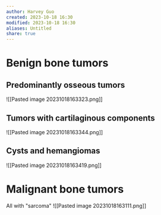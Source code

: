 ```yaml
---
author: Harvey Guo
created: 2023-10-18 16:30
modified: 2023-10-18 16:30
aliases: Untitled
share: true
---
```

# Benign bone tumors
## Predominantly osseous tumors
![[Pasted image 20231018163323.png]]
## Tumors with cartilaginous components
![[Pasted image 20231018163344.png]]
## Cysts and hemangiomas
![[Pasted image 20231018163419.png]]
# Malignant bone tumors
All with "sarcoma"
![[Pasted image 20231018163111.png]]
